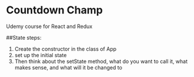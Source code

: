 # Countdown Champ
Udemy course for React and Redux

##State steps:
1. Create the constructor in the class of App
2. set up the initial state
3. Then think about the setState method, what do you want to call it, what makes sense, and what will it be changed to
